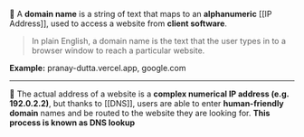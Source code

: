 📌 A **domain name** is a string of text that maps to an **alphanumeric** [[IP Address]], used to access a website from **client software**.

> In plain English, a domain name is the text that the user types in to a browser window to reach a particular website.

**Example:** pranay-dutta.vercel.app, google.com

---
🤔 The actual address of a website is a **complex numerical IP address (e.g. 192.0.2.2)**, but thanks to [[DNS]], users are able to enter **human-friendly domain** names and be routed to the website they are looking for.
**This process is known as DNS lookup**

